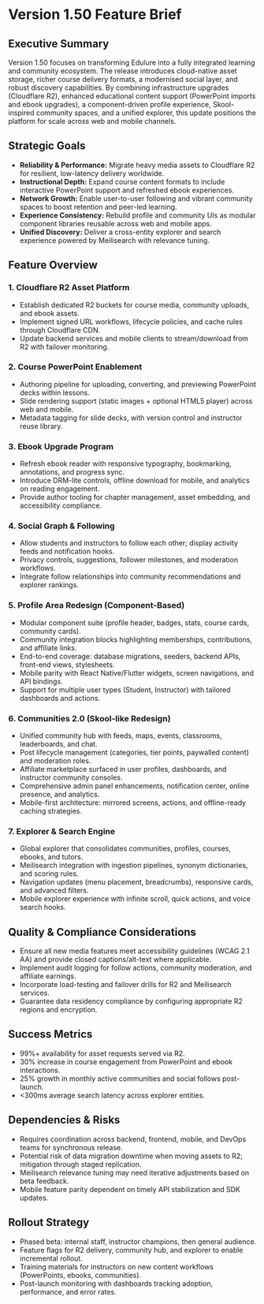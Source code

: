 # Version 1.50 Feature Brief

## Executive Summary
Version 1.50 focuses on transforming Edulure into a fully integrated learning and community ecosystem. The release introduces cloud-native asset storage, richer course delivery formats, a modernised social layer, and robust discovery capabilities. By combining infrastructure upgrades (Cloudflare R2), enhanced educational content support (PowerPoint imports and ebook upgrades), a component-driven profile experience, Skool-inspired community spaces, and a unified explorer, this update positions the platform for scale across web and mobile channels.

## Strategic Goals
- **Reliability & Performance:** Migrate heavy media assets to Cloudflare R2 for resilient, low-latency delivery worldwide.
- **Instructional Depth:** Expand course content formats to include interactive PowerPoint support and refreshed ebook experiences.
- **Network Growth:** Enable user-to-user following and vibrant community spaces to boost retention and peer-led learning.
- **Experience Consistency:** Rebuild profile and community UIs as modular component libraries reusable across web and mobile apps.
- **Unified Discovery:** Deliver a cross-entity explorer and search experience powered by Meilisearch with relevance tuning.

## Feature Overview
### 1. Cloudflare R2 Asset Platform
- Establish dedicated R2 buckets for course media, community uploads, and ebook assets.
- Implement signed URL workflows, lifecycle policies, and cache rules through Cloudflare CDN.
- Update backend services and mobile clients to stream/download from R2 with failover monitoring.

### 2. Course PowerPoint Enablement
- Authoring pipeline for uploading, converting, and previewing PowerPoint decks within lessons.
- Slide rendering support (static images + optional HTML5 player) across web and mobile.
- Metadata tagging for slide decks, with version control and instructor reuse library.

### 3. Ebook Upgrade Program
- Refresh ebook reader with responsive typography, bookmarking, annotations, and progress sync.
- Introduce DRM-lite controls, offline download for mobile, and analytics on reading engagement.
- Provide author tooling for chapter management, asset embedding, and accessibility compliance.

### 4. Social Graph & Following
- Allow students and instructors to follow each other; display activity feeds and notification hooks.
- Privacy controls, suggestions, follower milestones, and moderation workflows.
- Integrate follow relationships into community recommendations and explorer rankings.

### 5. Profile Area Redesign (Component-Based)
- Modular component suite (profile header, badges, stats, course cards, community cards).
- Community integration blocks highlighting memberships, contributions, and affiliate links.
- End-to-end coverage: database migrations, seeders, backend APIs, front-end views, stylesheets.
- Mobile parity with React Native/Flutter widgets, screen navigations, and API bindings.
- Support for multiple user types (Student, Instructor) with tailored dashboards and actions.

### 6. Communities 2.0 (Skool-like Redesign)
- Unified community hub with feeds, maps, events, classrooms, leaderboards, and chat.
- Post lifecycle management (categories, tier points, paywalled content) and moderation roles.
- Affiliate marketplace surfaced in user profiles, dashboards, and instructor community consoles.
- Comprehensive admin panel enhancements, notification center, online presence, and analytics.
- Mobile-first architecture: mirrored screens, actions, and offline-ready caching strategies.

### 7. Explorer & Search Engine
- Global explorer that consolidates communities, profiles, courses, ebooks, and tutors.
- Meilisearch integration with ingestion pipelines, synonym dictionaries, and scoring rules.
- Navigation updates (menu placement, breadcrumbs), responsive cards, and advanced filters.
- Mobile explorer experience with infinite scroll, quick actions, and voice search hooks.

## Quality & Compliance Considerations
- Ensure all new media features meet accessibility guidelines (WCAG 2.1 AA) and provide closed captions/alt-text where applicable.
- Implement audit logging for follow actions, community moderation, and affiliate earnings.
- Incorporate load-testing and failover drills for R2 and Meilisearch services.
- Guarantee data residency compliance by configuring appropriate R2 regions and encryption.

## Success Metrics
- 99%+ availability for asset requests served via R2.
- 30% increase in course engagement from PowerPoint and ebook interactions.
- 25% growth in monthly active communities and social follows post-launch.
- <300ms average search latency across explorer entities.

## Dependencies & Risks
- Requires coordination across backend, frontend, mobile, and DevOps teams for synchronous release.
- Potential risk of data migration downtime when moving assets to R2; mitigation through staged replication.
- Meilisearch relevance tuning may need iterative adjustments based on beta feedback.
- Mobile feature parity dependent on timely API stabilization and SDK updates.

## Rollout Strategy
- Phased beta: internal staff, instructor champions, then general audience.
- Feature flags for R2 delivery, community hub, and explorer to enable incremental rollout.
- Training materials for instructors on new content workflows (PowerPoints, ebooks, communities).
- Post-launch monitoring with dashboards tracking adoption, performance, and error rates.
